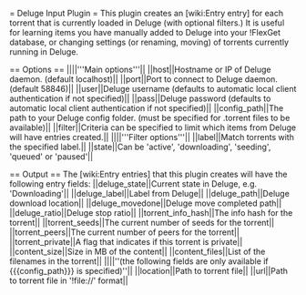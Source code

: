 = Deluge Input Plugin =
This plugin creates an [wiki:Entry entry] for each torrent that is currently loaded in Deluge (with optional filters.) It is useful for learning items you have manually added to Deluge into your !FlexGet database, or changing settings (or renaming, moving) of torrents currently running in Deluge.

== Options ==
||||'''Main options'''||
||host||Hostname or IP of Deluge daemon. (default localhost)||
||port||Port to connect to Deluge daemon. (default 58846)||
||user||Deluge username (defaults to automatic local client authentication if not specified)||
||pass||Deluge password (defaults to automatic local client authentication if not specified)||
||config_path||The path to your Deluge config folder. (must be specified for .torrent files to be available)||
||filter||Criteria can be specified to limit which items from Deluge will have entries created.||
||||'''Filter options'''||
||label||Match torrents with the specified label.||
||state||Can be 'active', 'downloading', 'seeding', 'queued' or 'paused'||

== Output ==
The [wiki:Entry entries] that this plugin creates will have the following entry fields:
||deluge_state||Current state in Deluge, e.g. 'Downloading'||
||deluge_label||Label from Deluge||
||deluge_path||Deluge download location||
||deluge_movedone||Deluge move completed path||
||deluge_ratio||Deluge stop ratio||
||torrent_info_hash||The info hash for the torrent||
||torrent_seeds||The current number of seeds for the torrent||
||torrent_peers||The current number of peers for the torrent||
||torrent_private||A flag that indicates if this torrent is private||
||content_size||Size in MB of the content||
||content_files||List of the filenames in the torrent||
||||''(the following fields are only available if {{{config_path}}} is specified)''||
||location||Path to torrent file||
||url||Path to torrent file in '!file://' format||
